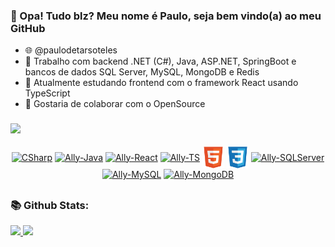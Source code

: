 <h3>👋 Opa! Tudo blz? Meu nome é Paulo, seja bem vindo(a) ao meu GitHub</h3>  

- 🌐 @paulodetarsoteles
- 👀 Trabalho com backend .NET (C#), Java, ASP.NET, SpringBoot e bancos de dados SQL Server, MySQL, MongoDB e Redis
- 🌱 Atualmente estudando frontend com o framework React usando TypeScript
- 💞️ Gostaria de colaborar com o OpenSource
 
<h3> <a href="https://www.linkedin.com/in/paulodetarsoteles/" target="_blank"><img src="https://img.shields.io/badge/-LinkedIn-%230077B5?style=for-the-badge&logo=linkedin&logoColor=white" target="_blank"></a></h3>
<div align="center" style="display: inline_block">
 <a title=CSharp href=#><img align="center" alt=CSharp height="35" width="37" src="https://uxwing.com/wp-content/themes/uxwing/download/brands-and-social-media/c-sharp-programming-language-icon.svg" /></a>
 <a title=Java href=#><img align="center" alt="Ally-Java" height="35" width="40" src="https://cdn.iconscout.com/icon/free/png-512/free-java-22-225997.png" /></a>
 <a title=React href=#><img align="center" alt="Ally-React" height="32" width="35" src="https://upload.wikimedia.org/wikipedia/commons/thumb/a/a7/React-icon.svg/2300px-React-icon.svg.png"></a>
 <a title=Typescript href=#><img align="center" alt="Ally-TS" height="34" width="32" src="https://upload.wikimedia.org/wikipedia/commons/archive/4/4c/20221110153200%21Typescript_logo_2020.svg"></a>
 <a title=HTML href=#><img align="center" alt="Ally-HTML" height="35" width="35" src="https://raw.githubusercontent.com/devicons/devicon/master/icons/html5/html5-original.svg"></a>
 <a title=CSS href=#><img align="center" alt="Ally-CSS" height="35" width="35" src="https://raw.githubusercontent.com/devicons/devicon/master/icons/css3/css3-original.svg"></a>
 <a title=SQL-Server href=#><img align="center" alt="Ally-SQLServer" height="35" width="35" src="https://www.geekandjob.com/uploads/wiki/43b8c92d2a8fcd2a95ae6bf30c18494dae92467a.png"></a>
 <a title=MySQL href=#><img align="center" alt="Ally-MySQL" height="35" width="35" src="https://cdn.jsdelivr.net/gh/devicons/devicon/icons/mysql/mysql-original.svg"></a>
 <a title=MongoDB href=#><img align="center" alt="Ally-MongoDB" height="35" width="35" src="https://www.svgrepo.com/show/331488/mongodb.svg"></a>
</div>
 
##
 
<h3> 📚 Github Stats: <br></h3>
 
<div>
  <a href="[https://github.com/paulodetarsoteles](https://github.com/paulodetarsoteles)"> 
  <img height="170em" src="https://github-readme-stats.vercel.app/api?username=paulodetarsoteles&show_icons=true&theme=tokyonight&include_all_commits=true&count_private=true"/>
  <img height="150em" src="https://github-readme-stats.vercel.app/api/top-langs/?username=paulodetarsoteles&layout=compact&langs_count=16&theme=tokyonight"/>
</div>
 
<br>
 
